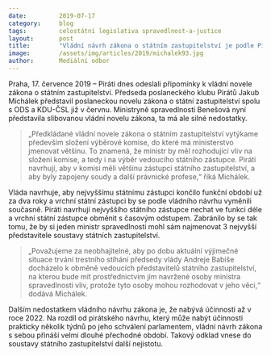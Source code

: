 ```yaml
---
date:         2019-07-17
category:     blog
tags:         celostátní legislativa spravedlnost-a-justice
layout:       post
title:        "Vládní návrh zákona o státním zastupitelství je podle Pirátů výsměch, žádají proto změny"
image:        /assets/img/articles/2019/michalek93.jpg
author:       Mediální odbor
---
```

 

Praha, 17. července 2019 – Piráti dnes odeslali připomínky k vládní novele zákona o státním zastupitelství. Předseda poslaneckého klubu Pirátů Jakub Michálek představil poslaneckou novelu zákona o státní zastupitelství spolu s ODS a KDU-ČSL již v červnu. Ministryně spravedlnosti Benešová nyní představila slibovanou vládní novelu zákona, ta má ale silné nedostatky.

> „Předkládané vládní novele zákona o státním zastupitelství vytýkame především složení výběrové komise, do které má ministerstvo jmenovat většinu. To znamená, že ministr by měl rozhodující vliv na složení komise, a tedy i na výběr vedoucího státního zástupce. Piráti navrhují, aby v komisi měli většinu zástupci státního zastupitelství, a aby byly zapojeny soudy a další právnické profese,“ říká Michálek.

Vláda navrhuje, aby nejvyššímu státnímu zástupci končilo funkční období už za dva roky a vrchní státní zástupci by se podle vládního návrhu vyměnili současně. Piráti navrhují nejvyššího státního zástupce nechat ve funkci déle a vrchní státní zástupce obměnit s časovým odstupem. Zabránilo by se tak tomu, že by si jeden ministr spravedlnosti mohl sám najmenovat 3 nejvyšší představitele soustavy státních zastupitelství.

> „Považujeme za neobhajitelné, aby po dobu aktuální výjimečné situace trvání trestního stíhání předsedy vlády Andreje Babiše docházelo k obměně vedoucích představitelů státního zastupitelství, na kterou bude mít prostřednictvím jím navržené osoby ministra spravedlnosti vliv, protože tyto osoby mohou rozhodovat v jeho věci,“ dodává Michálek.

Dalším nedostatkem vládního návrhu zákona je, že nabývá účinnosti až v roce 2022. Na rozdíl od pirátského návrhu, který může nabýt účinnosti prakticky několik týdnů po jeho schválení parlamentem, vládní návrh zákona s sebou přináší velmi dlouhé přechodné období. Takový odklad vnese do soustavy státního zastupitelství další nejistotu.
